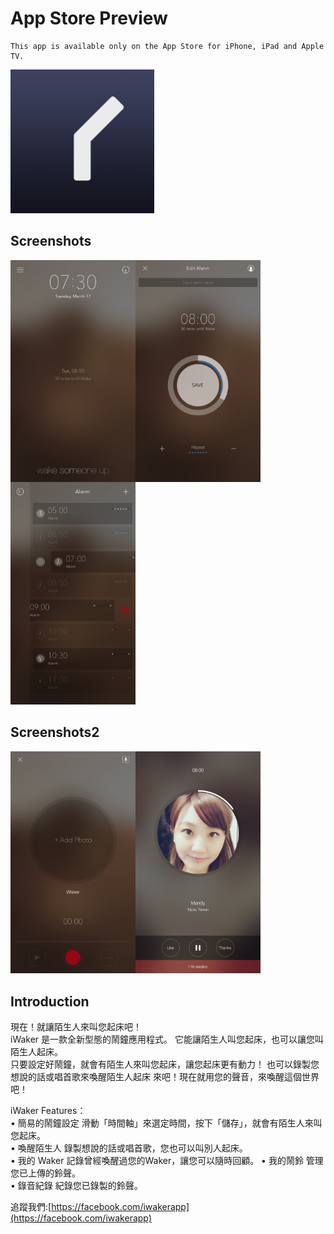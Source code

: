 # App Store Preview
```
This app is available only on the App Store for iPhone, iPad and Apple TV.
```

<img src="logo.png" width = "230" alt="" />

## Screenshots
 <img src="001.png" width = "200" alt="" align=left />
 <img src="002.png" width = "200" alt="" align=left />
 <img src="003.png" width = "200" alt="" />
 

## Screenshots2
 <img src="004.png" width = "200" alt="" align=left />
 <img src="000.png" width = "200" alt="" />

## Introduction

現在！就讓陌生人來叫您起床吧！  
iWaker 是一款全新型態的鬧鐘應用程式。 
它能讓陌生人叫您起床，也可以讓您叫陌生人起床。  
只要設定好鬧鐘，就會有陌生人來叫您起床，讓您起床更有動力！ 
也可以錄製您想說的話或唱首歌來喚醒陌生人起床 
來吧！現在就用您的聲音，來喚醒這個世界吧！  

iWaker Features：  
• 簡易的鬧鐘設定 滑動「時間軸」來選定時間，按下「儲存」，就會有陌生人來叫您起床。  
• 喚醒陌生人 錄製想說的話或唱首歌，您也可以叫別人起床。  
• 我的 Waker 記錄曾經喚醒過您的Waker，讓您可以隨時回顧。 
• 我的鬧鈴 管理您已上傳的鈴聲。  
• 錄音紀錄 紀錄您已錄製的鈴聲。  

追蹤我們:[https://facebook.com/iwakerapp](https://facebook.com/iwakerapp)
